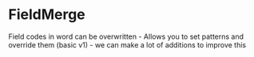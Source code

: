 # FieldMerge

Field codes in word can be overwritten - Allows you to set patterns and override them (basic v1) - we can make a lot of additions to improve this
